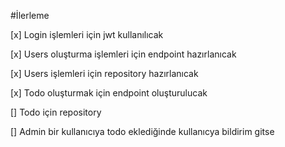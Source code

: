#İlerleme

[x] Login işlemleri için jwt kullanılıcak

[x] Users oluşturma işlemleri için endpoint hazırlanıcak

[x] Users işlemleri için repository hazırlanıcak

[x] Todo oluşturmak için endpoint oluşturulucak


[] Todo için repository

[] Admin bir kullanıcıya todo eklediğinde kullanıcya bildirim gitse


